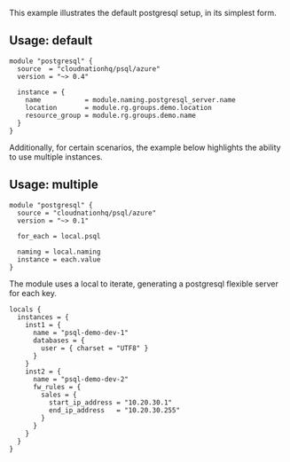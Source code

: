 This example illustrates the default postgresql setup, in its simplest form.

## Usage: default

```hcl
module "postgresql" {
  source  = "cloudnationhq/psql/azure"
  version = "~> 0.4"

  instance = {
    name           = module.naming.postgresql_server.name
    location       = module.rg.groups.demo.location
    resource_group = module.rg.groups.demo.name
  }
}
```

Additionally, for certain scenarios, the example below highlights the ability to use multiple instances.

## Usage: multiple

```hcl
module "postgresql" {
  source = "cloudnationhq/psql/azure"
  version = "~> 0.1"

  for_each = local.psql

  naming = local.naming
  instance = each.value
}
```

The module uses a local to iterate, generating a postgresql flexible server for each key.

```hcl
locals {
  instances = {
    inst1 = {
      name = "psql-demo-dev-1"
      databases = {
        user = { charset = "UTF8" }
      }
    }
    inst2 = {
      name = "psql-demo-dev-2"
      fw_rules = {
        sales = {
          start_ip_address = "10.20.30.1"
          end_ip_address   = "10.20.30.255"
        }
      }
    }
  }
}
```
